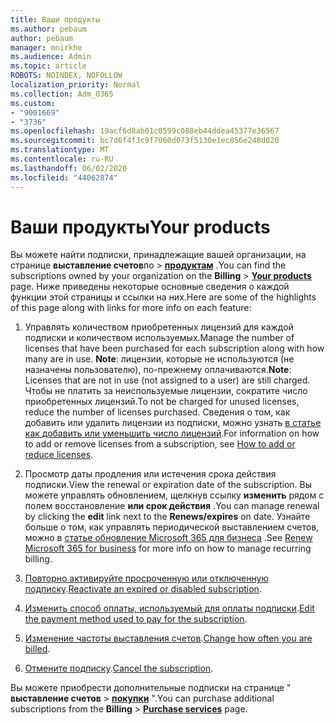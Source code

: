 ```yaml
---
title: Ваши продукты
ms.author: pebaum
author: pebaum
manager: mnirkhe
ms.audience: Admin
ms.topic: article
ROBOTS: NOINDEX, NOFOLLOW
localization_priority: Normal
ms.collection: Adm_O365
ms.custom:
- "9001669"
- "3736"
ms.openlocfilehash: 19acf6d8ab01c0599c088eb44ddea45377e36567
ms.sourcegitcommit: bc7d6f4f3c9f7060d073f5130e1ec856e248d020
ms.translationtype: MT
ms.contentlocale: ru-RU
ms.lasthandoff: 06/02/2020
ms.locfileid: "44062874"
---
```

# <a name="your-products"></a><span data-ttu-id="db687-102">Ваши продукты</span><span class="sxs-lookup"><span data-stu-id="db687-102">Your products</span></span>

<span data-ttu-id="db687-103">Вы можете найти подписки, принадлежащие вашей организации, на странице **выставление счетов**по  >  **[продуктам](https://go.microsoft.com/fwlink/p/?linkid=842054)** .</span><span class="sxs-lookup"><span data-stu-id="db687-103">You can find the subscriptions owned by your organization on the **Billing** > **[Your products](https://go.microsoft.com/fwlink/p/?linkid=842054)** page.</span></span> <span data-ttu-id="db687-104">Ниже приведены некоторые основные сведения о каждой функции этой страницы и ссылки на них.</span><span class="sxs-lookup"><span data-stu-id="db687-104">Here are some of the highlights of this page along with links for more info on each feature:</span></span>

1. <span data-ttu-id="db687-105">Управлять количеством приобретенных лицензий для каждой подписки и количеством используемых.</span><span class="sxs-lookup"><span data-stu-id="db687-105">Manage the number of licenses that have been purchased for each subscription along with how many are in use.</span></span>  <span data-ttu-id="db687-106">**Note**: лицензии, которые не используются (не назначены пользователю), по-прежнему оплачиваются.</span><span class="sxs-lookup"><span data-stu-id="db687-106">**Note**: Licenses that are not in use (not assigned to a user) are still charged.</span></span>  <span data-ttu-id="db687-107">Чтобы не платить за неиспользуемые лицензии, сократите число приобретенных лицензий.</span><span class="sxs-lookup"><span data-stu-id="db687-107">To not be charged for unused licenses, reduce the number of licenses purchased.</span></span> <span data-ttu-id="db687-108">Сведения о том, как добавить или удалить лицензии из подписки, можно узнать [в статье как добавить или уменьшить число лицензий](https://docs.microsoft.com/alchemyinsights/how-to-add-or-reduce-licenses).</span><span class="sxs-lookup"><span data-stu-id="db687-108">For information on how to add or remove licenses from a subscription, see [How to add or reduce licenses](https://docs.microsoft.com/alchemyinsights/how-to-add-or-reduce-licenses).</span></span>

2. <span data-ttu-id="db687-109">Просмотр даты продления или истечения срока действия подписки.</span><span class="sxs-lookup"><span data-stu-id="db687-109">View the renewal or expiration date of the subscription.</span></span>  <span data-ttu-id="db687-110">Вы можете управлять обновлением, щелкнув ссылку **изменить** рядом с полем восстановление **или срок действия** .</span><span class="sxs-lookup"><span data-stu-id="db687-110">You can manage renewal by clicking the **edit** link next to the **Renews/expires** on date.</span></span>  <span data-ttu-id="db687-111">Узнайте больше о том, как управлять периодической выставлением счетов, можно в [статье обновление Microsoft 365 для бизнеса](https://go.microsoft.com/fwlink/?linkid=2119216) .</span><span class="sxs-lookup"><span data-stu-id="db687-111">See [Renew Microsoft 365 for business](https://go.microsoft.com/fwlink/?linkid=2119216) for more info on how to manage recurring billing.</span></span>

3. <span data-ttu-id="db687-112">[Повторно активируйте просроченную или отключенную подписку](https://go.microsoft.com/fwlink/?linkid=2117519).</span><span class="sxs-lookup"><span data-stu-id="db687-112">[Reactivate an expired or disabled subscription](https://go.microsoft.com/fwlink/?linkid=2117519).</span></span>

4. <span data-ttu-id="db687-113">[Изменить способ оплаты, используемый для оплаты подписки](https://go.microsoft.com/fwlink/?linkid=2117167).</span><span class="sxs-lookup"><span data-stu-id="db687-113">[Edit the payment method used to pay for the subscription](https://go.microsoft.com/fwlink/?linkid=2117167).</span></span>

5. <span data-ttu-id="db687-114">[Изменение частоты выставления счетов](https://go.microsoft.com/fwlink/?linkid=2119112).</span><span class="sxs-lookup"><span data-stu-id="db687-114">[Change how often you are billed](https://go.microsoft.com/fwlink/?linkid=2119112).</span></span>

6. <span data-ttu-id="db687-115">[Отмените подписку](https://go.microsoft.com/fwlink/?linkid=2119113).</span><span class="sxs-lookup"><span data-stu-id="db687-115">[Cancel the subscription](https://go.microsoft.com/fwlink/?linkid=2119113).</span></span>

<span data-ttu-id="db687-116">Вы можете приобрести дополнительные подписки на странице " **выставление счетов**  >  [**покупки**](https://go.microsoft.com/fwlink/p/?linkid=868433) ".</span><span class="sxs-lookup"><span data-stu-id="db687-116">You can purchase additional subscriptions from the **Billing** > [**Purchase services**](https://go.microsoft.com/fwlink/p/?linkid=868433) page.</span></span>
